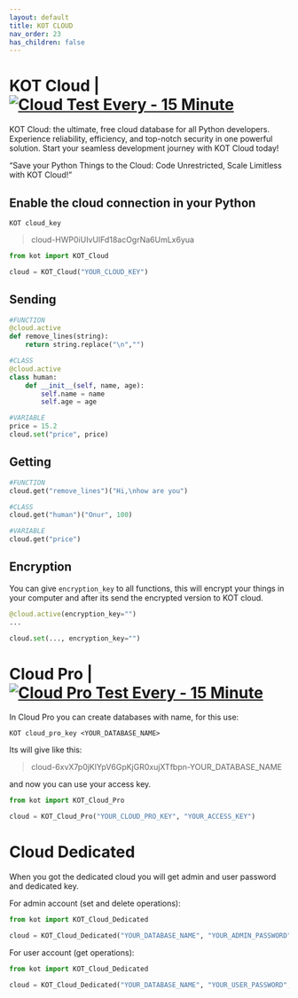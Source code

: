 ```yaml
---
layout: default
title: KOT CLOUD
nav_order: 23
has_children: false
---
```


# KOT Cloud | [![Cloud Test Every - 15 Minute](https://github.com/KOT-database/KOT/actions/workflows/cloud_test.yml/badge.svg)](https://github.com/KOT-database/KOT/actions/workflows/cloud_test.yml)
KOT Cloud: the ultimate, free cloud database for all Python developers. Experience reliability, efficiency, and top-notch security in one powerful solution. Start your seamless development journey with KOT Cloud today!

“Save your Python Things to the Cloud: Code Unrestricted, Scale Limitless with KOT Cloud!”



## Enable the cloud connection in your Python
```console
KOT cloud_key
```

> cloud-HWP0iUIvUlFd18acOgrNa6UmLx6yua

```python
from kot import KOT_Cloud

cloud = KOT_Cloud("YOUR_CLOUD_KEY")
```

## Sending


```python
#FUNCTION
@cloud.active
def remove_lines(string):
    return string.replace("\n","")

#CLASS
@cloud.active
class human:
    def __init__(self, name, age):
        self.name = name
        self.age = age

#VARIABLE
price = 15.2
cloud.set("price", price)
```


## Getting

```python
#FUNCTION
cloud.get("remove_lines")("Hi,\nhow are you")

#CLASS
cloud.get("human")("Onur", 100)

#VARIABLE
cloud.get("price")
```



## Encryption
You can give `encryption_key` to all functions, this will encrypt your things in your computer and after its send the encrypted version to KOT cloud.

```python
@cloud.active(encryption_key="")
...

cloud.set(..., encryption_key="")

```


# Cloud Pro | [![Cloud Pro Test Every - 15 Minute](https://github.com/KOT-database/KOT/actions/workflows/cloud_pro_test.yml/badge.svg)](https://github.com/KOT-database/KOT/actions/workflows/cloud_pro_test.yml)
In Cloud Pro you can create databases with name, for this use:

```console
KOT cloud_pro_key <YOUR_DATABASE_NAME>
```

Its will give like this:

> cloud-6xvX7p0jKlYpV6GpKjGR0xujXTfbpn-YOUR_DATABASE_NAME

and now you can use your access key.

```python
from kot import KOT_Cloud_Pro

cloud = KOT_Cloud_Pro("YOUR_CLOUD_PRO_KEY", "YOUR_ACCESS_KEY")
```


# Cloud Dedicated
When you got the dedicated cloud you will get admin and user password and dedicated key.

For admin account (set and delete operations):
```python
from kot import KOT_Cloud_Dedicated

cloud = KOT_Cloud_Dedicated("YOUR_DATABASE_NAME", "YOUR_ADMIN_PASSWORD", "YOUR_DEDICATED_KEY")
```

For user account (get operations):
```python
from kot import KOT_Cloud_Dedicated

cloud = KOT_Cloud_Dedicated("YOUR_DATABASE_NAME", "YOUR_USER_PASSWORD", "YOUR_DEDICATED_KEY")
```